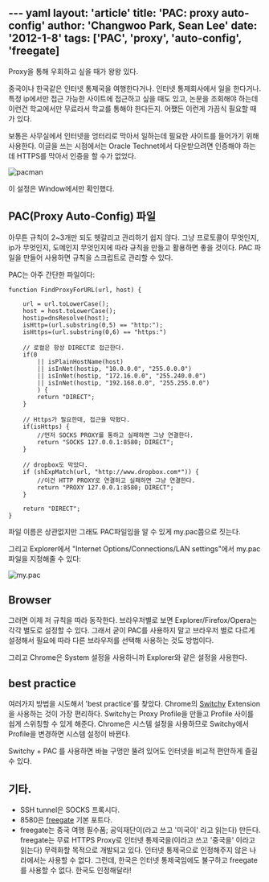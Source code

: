 --- yaml
layout: 'article'
title: 'PAC: proxy auto-config'
author: 'Changwoo Park, Sean Lee'
date: '2012-1-8'
tags: ['PAC', 'proxy', 'auto-config', 'freegate]
---

Proxy을 통해 우회하고 싶을 때가 왕왕 있다.

중국이나 한국같은 인터넷 통제국을 여행한다거나. 인터넷 통제회사에서 일을 한다거나. 특정 ip에서만 접근 가능한 사이트에 접근하고 싶을 때도 있고, 논문을 조회해야 하는데 이런건 학교에서만 무료라서 학교를 통해야 한다든지. 어쨌든 이런게 가끔식 필요할 때가 있다.

보통은 사무실에서 인터넷을 엉터리로 막아서 일하는데 필요한 사이트를 들어가기 위해 사용한다. 이글을 쓰는 시점에서는 Oracle Technet에서 다운받으려면 인증해야 하는데 HTTPS를 막아서 인증을 할 수가 없었다.

![pacman](/articles/2012/proxy-auto-config/pacman.gif)

이 설정은 Window에서만 확인했다.

## PAC(Proxy Auto-Config) 파일

아무튼 규칙이 2~3개만 되도 헷갈리고 관리하기 쉽지 않다. 그냥 프로토콜이 무엇인지, ip가 무엇인지, 도메인지 무엇인지에 따라 규칙을 만들고 활용하면 좋을 것이다. PAC 파일을 만들어 사용하면 규칙을 스크립트로 관리할 수 있다.

PAC는 아주 간단한 파일이다:

    function FindProxyForURL(url, host) {

        url = url.toLowerCase();
        host = host.toLowerCase();
        hostip=dnsResolve(host);
        isHttp=(url.substring(0,5) == "http:");
        isHttps=(url.substring(0,6) == "https:")

        // 로컬은 항상 DIRECT로 접근한다.
        if(0
            || isPlainHostName(host)
            || isInNet(hostip, "10.0.0.0", "255.0.0.0") 
            || isInNet(hostip, "172.16.0.0", "255.240.0.0") 
            || isInNet(hostip, "192.168.0.0", "255.255.0.0")
            ) { 
            return "DIRECT"; 
        }

        // Https가 필요한데, 접근을 막혔다.
        if(isHttps) {
            //먼저 SOCKS PROXY를 통하고 실패하면 그냥 연결한다.
            return "SOCKS 127.0.0.1:8580; DIRECT";
        }

        // dropbox도 막았다.
        if (shExpMatch(url, "http://www.dropbox.com*")) {
            //이건 HTTP PROXY로 연결하고 실패하면 그냥 연결한다.
            return "PROXY 127.0.0.1:8580; DIRECT";
        }

        return "DIRECT"; 
    }

파일 이름은 상관없지만 그래도 PAC파일임을 알 수 있게 my.pac쯤으로 짓는다.

그리고 Explorer에서 "Internet Options/Connections/LAN settings"에서 my.pac파일을 지정해줄 수 있다:

![my.pac](/articles/2012/proxy-auto-config/pac.png)

## Browser

그러면 이제 저 규칙을 따라 동작한다. 브라우저별로 보면 Explorer/Firefox/Opera는 각각 별도로 설정할 수 있다. 그래서 굳이 PAC를 사용하지 말고 브라우저 별로 다르게 설정해서 필요에 따라 다른 브라우저를 선택해 사용하는 것도 방법이다.

그리고 Chrome은 System 설정을 사용하니까 Explorer와 같은 설정을 사용한다. 

## best practice

여러가지 방법을 시도해서 'best practice'를 찾았다. Chrome의 [Switchy][] Extension을 사용하는 것이 가장 편리하다. Switchy는 Proxy Profile을 만들고 Profile 사이를 쉽게 스위칭할 수 있게 해준다. Chrome은 시스템 설정을 사용하므로 Switchy에서 Profile을 변경하면 시스템 설정이 바뀐다.

Switchy + PAC 를 사용하면 바늘 구멍만 뚤려 있어도 인터넷을 비교적 편안하게 즐길 수 있다.

## 기타.

 * SSH tunnel은 SOCKS 프록시다.
 * 8580은 [freegate][] 기본 포트다.
 * freegate는 중국 여행 필수품; 공익재단이(라고 쓰고 '미국이' 라고 읽는다) 만든다. freegate는 무료 HTTPS Proxy로 인터넷 통제국을(이라고 쓰고 '중국을' 이라고 읽는다) 무력화할 목적으로 개발되고 있다. 인터넷 통제국으로 인정해주지 않은 나라에서는 사용할 수 없다. 그런데, 한국은 인터넷 통제국임에도 불구하고 freegate를 사용할 수 없다. 한국도 인정해달라!

[Switchy]: http://switchy.samabox.com/
[freegate]: http://en.wikipedia.org/wiki/Freegate

